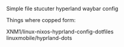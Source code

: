 Simple file stucuter hyperland waybar config

Things where copped form:

XNM1/linux-nixos-hyprland-config-dotfiles  
linuxmobile/hyprland-dots
